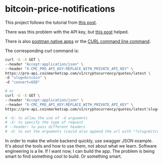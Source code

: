# bitcoin-price-notifications

This project follows the tutorial from [this post](https://realpython.com/python-bitcoin-ifttt/).

There was this problem with the API key, but [this post](https://gist.github.com/SrNightmare09/c0492a8852eb172ebea6c93837837998) helped.

There is also [postman native apps](https://www.postman.com/) or the [CURL command line command](https://everything.curl.dev/).

The corresponding curl command is:
```bash
curl -G -X GET \
--header "Accept:application/json" \
--header "X-CMC_PRO_API_KEY:REPLACE_WITH_PRIVATE_API_KEY" \
https://pro-api.coinmarketcap.com/v1/cryptocurrency/quotes/latest \
-d "slug=bitcoin" \
-d "convert=USD"

# or
curl -G -X GET \
--header "Accept:application/json" \
--header "X-CMC_PRO_API_KEY:REPLACE_WITH_PRIVATE_API_KEY" \
https://pro-api.coinmarketcap.com/v1/cryptocurrency/quotes/latest?slug=bitcoin&convert=USD

# -G: to allow the use of -d arguemnts
# -X: to specify the type of request
# --header: to pass different headers
# -d: to set the arguemnts (could also append the url with "?slug=bitcoin&convert=USD")
```

In order to make the whole backend quickly, use swagger JSON example.
It's about the tools and how to use them, not about what we learn. Software engineering is a lie. If I want now, I can build the app. The problem is being smart to find something cool to build. Or something smart. 
